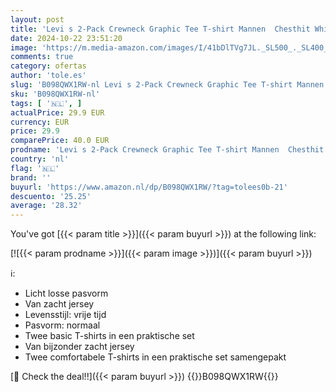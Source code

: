 ```yaml
---
layout: post
title: 'Levi s 2-Pack Crewneck Graphic Tee T-shirt Mannen  Chesthit White / Dress Blues  M'
date: 2024-10-22 23:51:20
image: 'https://m.media-amazon.com/images/I/41bDlTVg7JL._SL500_._SL400_.jpg'
comments: true
category: ofertas
author: 'tole.es'
slug: 'B098QWX1RW-nl Levi s 2-Pack Crewneck Graphic Tee T-shirt Mannen Chesthit...'
sku: 'B098QWX1RW-nl'
tags: [ '🇳🇱', ]
actualPrice: 29.9 EUR
currency: EUR
price: 29.9
comparePrice: 40.0 EUR
prodname: 'Levi s 2-Pack Crewneck Graphic Tee T-shirt Mannen  Chesthit White / Dress Blues  M'
country: 'nl'
flag: '🇳🇱'
brand: ''
buyurl: 'https://www.amazon.nl/dp/B098QWX1RW/?tag=tolees0b-21'
descuento: '25.25'
average: '28.32'
---
```


You've got [{{< param title >}}]({{< param buyurl >}}) at the following link:

[![{{< param prodname >}}]({{< param image >}})]({{< param buyurl >}})

ℹ️:

- Licht losse pasvorm
- Van zacht jersey
- Levensstijl: vrije tijd
- Pasvorm: normaal
- Twee basic T-shirts in een praktische set
- Van bijzonder zacht jersey
- Twee comfortabele T-shirts in een praktische set samengepakt

[🛒 Check the deal!!]({{< param buyurl >}})
{{<world>}}B098QWX1RW{{</world>}}
